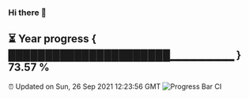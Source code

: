 ### Hi there 👋
⏳ Year progress { ██████████████████████▁▁▁▁▁▁▁▁ } 73.57 %
---
⏰ Updated on Sun, 26 Sep 2021 12:23:56 GMT
![Progress Bar CI](https://github.com/liununu/liununu/workflows/Progress%20Bar%20CI/badge.svg)
